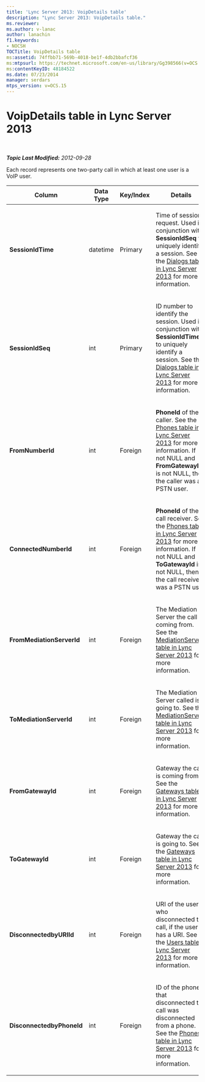 ```yaml
---
title: 'Lync Server 2013: VoipDetails table'
description: "Lync Server 2013: VoipDetails table."
ms.reviewer: 
ms.author: v-lanac
author: lanachin
f1.keywords:
- NOCSH
TOCTitle: VoipDetails table
ms:assetid: 74ffbb71-569b-4018-be1f-4db2bbafcf36
ms:mtpsurl: https://technet.microsoft.com/en-us/library/Gg398566(v=OCS.15)
ms:contentKeyID: 48184522
ms.date: 07/23/2014
manager: serdars
mtps_version: v=OCS.15
---
```


# VoipDetails table in Lync Server 2013

<div data-xmlns="http://www.w3.org/1999/xhtml">

<div class="topic" data-xmlns="http://www.w3.org/1999/xhtml" data-msxsl="urn:schemas-microsoft-com:xslt" data-cs="https://msdn.microsoft.com/">

<div data-asp="https://msdn2.microsoft.com/asp">



</div>

<div id="mainSection">

<div id="mainBody">

<span> </span>

_**Topic Last Modified:** 2012-09-28_

Each record represents one two-party call in which at least one user is a VoIP user.


<table>
<colgroup>
<col style="width: 25%" />
<col style="width: 25%" />
<col style="width: 25%" />
<col style="width: 25%" />
</colgroup>
<thead>
<tr class="header">
<th>Column</th>
<th>Data Type</th>
<th>Key/Index</th>
<th>Details</th>
</tr>
</thead>
<tbody>
<tr class="odd">
<td><p><strong>SessionIdTime</strong></p></td>
<td><p>datetime</p></td>
<td><p>Primary</p></td>
<td><p>Time of session request. Used in conjunction with <strong>SessionIdSeq</strong> to uniquely identify a session. See the <a href="lync-server-2013-dialogs-table.md">Dialogs table in Lync Server 2013</a> for more information.</p></td>
</tr>
<tr class="even">
<td><p><strong>SessionIdSeq</strong></p></td>
<td><p>int</p></td>
<td><p>Primary</p></td>
<td><p>ID number to identify the session. Used in conjunction with <strong>SessionIdTime</strong> to uniquely identify a session. See the <a href="lync-server-2013-dialogs-table.md">Dialogs table in Lync Server 2013</a> for more information.</p></td>
</tr>
<tr class="odd">
<td><p><strong>FromNumberId</strong></p></td>
<td><p>int</p></td>
<td><p>Foreign</p></td>
<td><p><strong>PhoneId</strong> of the caller. See the <a href="lync-server-2013-phones-table.md">Phones table in Lync Server 2013</a> for more information. If not NULL and <strong>FromGatewayId</strong> is not NULL, then the caller was a PSTN user.</p></td>
</tr>
<tr class="even">
<td><p><strong>ConnectedNumberId</strong></p></td>
<td><p>int</p></td>
<td><p>Foreign</p></td>
<td><p><strong>PhoneId</strong> of the call receiver. See the <a href="lync-server-2013-phones-table.md">Phones table in Lync Server 2013</a> for more information. If not NULL and <strong>ToGatewayId</strong> is not NULL, then the call receiver was a PSTN user.</p></td>
</tr>
<tr class="odd">
<td><p><strong>FromMediationServerId</strong></p></td>
<td><p>int</p></td>
<td><p>Foreign</p></td>
<td><p>The Mediation Server the call is coming from. See the <a href="lync-server-2013-mediationservers-table.md">MediationServers table in Lync Server 2013</a> for more information.</p></td>
</tr>
<tr class="even">
<td><p><strong>ToMediationServerId</strong></p></td>
<td><p>int</p></td>
<td><p>Foreign</p></td>
<td><p>The Mediation Server called is going to. See the <a href="lync-server-2013-mediationservers-table.md">MediationServers table in Lync Server 2013</a> for more information.</p></td>
</tr>
<tr class="odd">
<td><p><strong>FromGatewayId</strong></p></td>
<td><p>int</p></td>
<td><p>Foreign</p></td>
<td><p>Gateway the call is coming from. See the <a href="lync-server-2013-gateways-table.md">Gateways table in Lync Server 2013</a> for more information.</p></td>
</tr>
<tr class="even">
<td><p><strong>ToGatewayId</strong></p></td>
<td><p>int</p></td>
<td><p>Foreign</p></td>
<td><p>Gateway the call is going to. See the <a href="lync-server-2013-gateways-table.md">Gateways table in Lync Server 2013</a> for more information.</p></td>
</tr>
<tr class="odd">
<td><p><strong>DisconnectedbyURIId</strong></p></td>
<td><p>int</p></td>
<td><p>Foreign</p></td>
<td><p>URI of the user who disconnected the call, if the user has a URI. See the <a href="lync-server-2013-users-table.md">Users table in Lync Server 2013</a> for more information.</p></td>
</tr>
<tr class="even">
<td><p><strong>DisconnectedbyPhoneId</strong></p></td>
<td><p>int</p></td>
<td><p>Foreign</p></td>
<td><p>ID of the phone that disconnected the call was disconnected from a phone. See the <a href="lync-server-2013-phones-table.md">Phones table in Lync Server 2013</a> for more information.</p></td>
</tr>
</tbody>
</table>


</div>

<span> </span>

</div>

</div>

</div>

